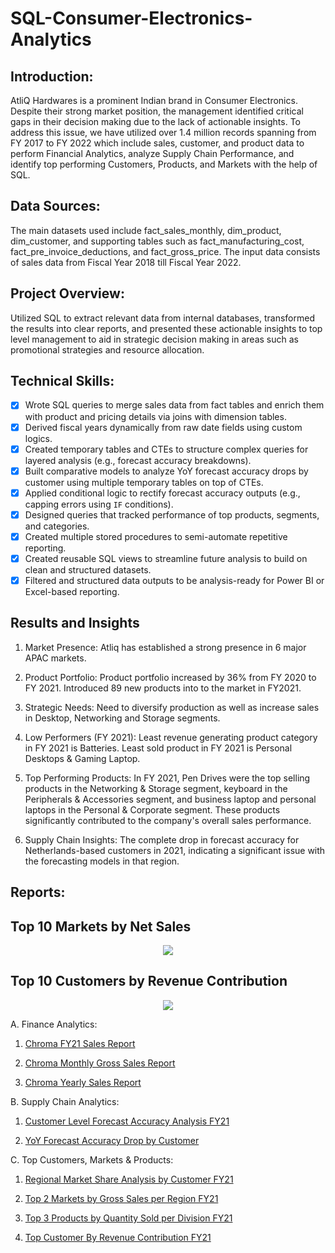 # SQL-Consumer-Electronics-Analytics

## Introduction:
AtliQ Hardwares is a prominent Indian brand in Consumer Electronics. Despite their strong market position, the management identified critical gaps in their decision
making due to the lack of actionable insights. To address this issue, we have utilized over 1.4 million records spanning from FY 2017 to FY 2022 which include
sales, customer, and product data to perform Financial Analytics, analyze Supply Chain Performance, and identify top performing Customers, Products, and Markets
with the help of SQL.

## Data Sources:
The main datasets used include fact_sales_monthly, dim_product, dim_customer, and supporting tables such as fact_manufacturing_cost, fact_pre_invoice_deductions,
and fact_gross_price. The input data consists of sales data from Fiscal Year 2018 till Fiscal Year 2022.

## Project Overview:
Utilized SQL to extract relevant data from internal databases, transformed the results into clear reports, and presented these actionable insights to top level
management to aid in strategic decision making in areas such as promotional strategies and resource allocation.

## Technical Skills:
- [x] Wrote SQL queries to merge sales data from fact tables and enrich them with product and pricing details via joins with dimension tables.
- [x] Derived fiscal years dynamically from raw date fields using custom logics.
- [x] Created temporary tables and CTEs to structure complex queries for layered analysis (e.g., forecast accuracy breakdowns).
- [x] Built comparative models to analyze YoY forecast accuracy drops by customer using multiple temporary tables on top of CTEs.
- [x] Applied conditional logic to rectify forecast accuracy outputs (e.g., capping errors using `IF` conditions).
- [x] Designed queries that tracked performance of top products, segments, and categories.
- [x] Created multiple stored procedures to semi-automate repetitive reporting.
- [x] Created reusable SQL views to streamline future analysis to build on clean and structured datasets.
- [x] Filtered and structured data outputs to be analysis-ready for Power BI or Excel-based reporting.

## Results and Insights
1. Market Presence:
Atliq has established a strong presence in 6 major APAC markets.

2. Product Portfolio:
Product portfolio increased by 36% from FY 2020 to FY 2021.
Introduced 89 new products into to the market in FY2021.

3. Strategic Needs:
Need to diversify production as well as increase sales in Desktop, Networking and Storage segments.

4. Low Performers (FY 2021):
Least revenue generating product category in FY 2021 is Batteries.
Least sold product in FY 2021 is Personal Desktops & Gaming Laptop.

5. Top Performing Products:
In FY 2021, Pen Drives were the top selling products in the Networking & Storage segment, keyboard in the Peripherals & Accessories segment, and business laptop
and personal laptops in the Personal & Corporate segment. These products significantly contributed to the company's overall sales performance.

7. Supply Chain Insights:
The complete drop in forecast accuracy for Netherlands-based customers in 2021, indicating a significant issue with the forecasting models in that region.

## Reports:

## Top 10 Markets by Net Sales
<p align="center">
  <img src='https://github.com/SatyapriyaDasgupta/SQL-Consumer-Electronics
    Analytics/blob/c2167230c472761e2257dd553fc82ea4af630bd0/Top%20Customers%2C%20Markets%20%26%20Products/Top%2010%20Markets%20by%20Net%20Sales.png'>
</p>

## Top 10 Customers by Revenue Contribution
<p align="center">
  <img src='https://github.com/SatyapriyaDasgupta/SQL-Consumer-Electronics
    Analytics/blob/c2167230c472761e2257dd553fc82ea4af630bd0/Top%20Customers%2C%20Markets%20%26%20Products/Top%2010%20Customers%20by%20Revenue%20Contribution.png'
</p>

A. Finance Analytics:
1. [Chroma FY21 Sales Report](https://github.com/SatyapriyaDasgupta/SQL-Consumer-Electronics-Analytics/blob/44072f808311f8fdb2e90d94c54cfe1a0235df41/Finance%20Analytics/Chroma%20FY21%20Sales%20Report.csv)

2. [Chroma Monthly Gross Sales Report](https://github.com/SatyapriyaDasgupta/SQL-Consumer-Electronics-Analytics/blob/44072f808311f8fdb2e90d94c54cfe1a0235df41/Finance%20Analytics/Chroma%20Monthly%20Gross%20Sales%20Report.csv)

3. [Chroma Yearly Sales Report](https://github.com/SatyapriyaDasgupta/SQL-Consumer-Electronics-Analytics/blob/44072f808311f8fdb2e90d94c54cfe1a0235df41/Finance%20Analytics/Chroma%20Yearly%20Sales%20Report.csv)

B. Supply Chain Analytics:
1. [Customer Level Forecast Accuracy Analysis FY21](https://github.com/SatyapriyaDasgupta/SQL-Consumer-Electronics-Analytics/blob/323fbd71526fcfb074ff5d92e7bf2e58da9be915/Supply%20Chain%20Analytics/Customer%20Level%20Forecast%20Accuracy%20Analysis%20FY21%20Report.csv)

2. [YoY Forecast Accuracy Drop by Customer](https://github.com/SatyapriyaDasgupta/SQL-Consumer-Electronics-Analytics/blob/323fbd71526fcfb074ff5d92e7bf2e58da9be915/Supply%20Chain%20Analytics/YoY%20Forecast%20Accuracy%20Drop%20by%20Customer%20Report.csv)

C. Top Customers, Markets & Products:
1. [Regional Market Share Analysis by Customer FY21](https://github.com/SatyapriyaDasgupta/SQL-Consumer-Electronics-Analytics/blob/323fbd71526fcfb074ff5d92e7bf2e58da9be915/Top%20Customers%2C%20Markets%20%26%20Products/Regional%20Market%20Share%20Analysis%20by%20Customer%20FY21%20Report.csv)

2. [Top 2 Markets by Gross Sales per Region FY21](https://github.com/SatyapriyaDasgupta/SQL-Consumer-Electronics-Analytics/blob/323fbd71526fcfb074ff5d92e7bf2e58da9be915/Top%20Customers%2C%20Markets%20%26%20Products/Top%202%20Markets%20by%20Gross%20Sales%20per%20Region%20FY21%20Report.csv)

3. [Top 3 Products by Quantity Sold per Division FY21](https://github.com/SatyapriyaDasgupta/SQL-Consumer-Electronics-Analytics/blob/323fbd71526fcfb074ff5d92e7bf2e58da9be915/Top%20Customers%2C%20Markets%20%26%20Products/Top%203%20Products%20by%20Quantity%20Sold%20per%20Division%20FY21%20Report.csv)

4. [Top Customer By Revenue Contribution FY21](https://github.com/SatyapriyaDasgupta/SQL-Consumer-Electronics-Analytics/blob/323fbd71526fcfb074ff5d92e7bf2e58da9be915/Top%20Customers%2C%20Markets%20%26%20Products/Top%20Customer%20By%20Revenue%20Contribution%20FY21%20Report.csv)
